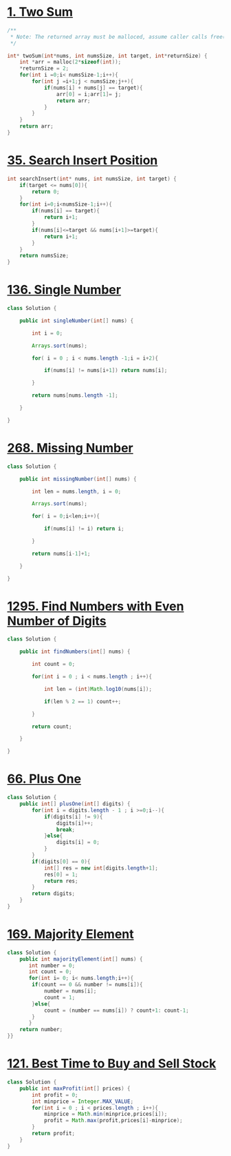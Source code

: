 # [1. Two Sum](https://leetcode.com/problems/two-sum/)
```c
/**
 * Note: The returned array must be malloced, assume caller calls free().
 */

int* twoSum(int*nums, int numsSize, int target, int*returnSize) {
    int *arr = malloc(2*sizeof(int));
    *returnSize = 2;
    for(int i =0;i< numsSize-1;i++){
        for(int j =i+1;j < numsSize;j++){
            if(nums[i] + nums[j] == target){
                arr[0] = i;arr[1]= j;
                return arr;
            }
        }
    }
    return arr;    
}
```
# [35. Search Insert Position](https://leetcode.com/problems/search-insert-position/)
```c
int searchInsert(int* nums, int numsSize, int target) { 
	if(target <= nums[0]){ 
		return 0; 
	} 
	for(int i=0;i<numsSize-1;i++){ 
		if(nums[i] == target){ 
			return i+1; 
		} 
		if(nums[i]<=target && nums[i+1]>=target){ 
			return i+1; 
		} 
	} 
	return numsSize;
}
```
# [136. Single Number](https://leetcode.com/problems/single-number/)
```java
class Solution {

    public int singleNumber(int[] nums) {

        int i = 0;

        Arrays.sort(nums);

        for( i = 0 ; i < nums.length -1;i = i+2){

            if(nums[i] != nums[i+1]) return nums[i];

        }

        return nums[nums.length -1];

    }

}
```
# [268. Missing Number](https://leetcode.com/problems/missing-number/)
```java
class Solution {

    public int missingNumber(int[] nums) {

        int len = nums.length, i = 0;

        Arrays.sort(nums);

        for( i = 0;i<len;i++){

            if(nums[i] != i) return i;

        }

        return nums[i-1]+1;

    }

}
```
# [1295. Find Numbers with Even Number of Digits](https://leetcode.com/problems/find-numbers-with-even-number-of-digits/)
```java
class Solution {

    public int findNumbers(int[] nums) {

        int count = 0;

        for(int i = 0 ; i < nums.length ; i++){

            int len = (int)Math.log10(nums[i]);

            if(len % 2 == 1) count++;

        }

        return count;

    }

}
```
# [66. Plus One](https://leetcode.com/problems/plus-one/)
```java
class Solution {
    public int[] plusOne(int[] digits) {
        for(int i = digits.length - 1 ; i >=0;i--){
            if(digits[i] != 9){
                digits[i]++;
                break;
            }else{
                digits[i] = 0;
            }
        }
        if(digits[0] == 0){
            int[] res = new int[digits.length+1];
            res[0] = 1;
            return res;
        }
        return digits;
    }
}
```
# [169. Majority Element](https://leetcode.com/problems/majority-element/)
```java
class Solution {
    public int majorityElement(int[] nums) {
       int number = 0;
       int count = 0;
       for(int i= 0; i< nums.length;i++){
        if(count == 0 && number != nums[i]){
            number = nums[i];
            count = 1;
        }else{
            count = (number == nums[i]) ? count+1: count-1;
        }
       }
    return number;
}}
```
# [121. Best Time to Buy and Sell Stock](https://leetcode.com/problems/best-time-to-buy-and-sell-stock/)
```java
class Solution {
    public int maxProfit(int[] prices) {
        int profit = 0;
        int minprice = Integer.MAX_VALUE;
        for(int i = 0 ; i < prices.length ; i++){
            minprice = Math.min(minprice,prices[i]);
            profit = Math.max(profit,prices[i]-minprice);
        }
        return profit;
    }
}
```
#